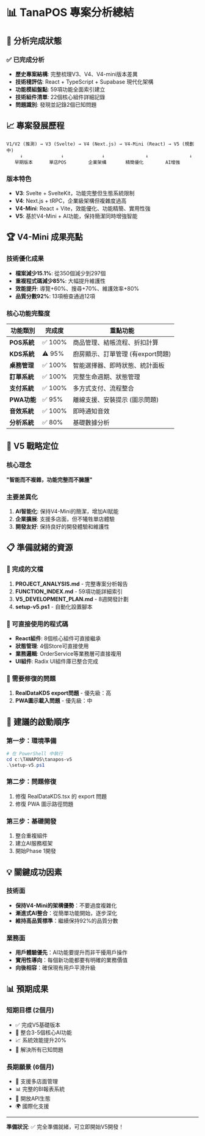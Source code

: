 # 📊 TanaPOS 專案分析總結

## 🎯 分析完成狀態

### ✅ 已完成分析
- **歷史專案結構**: 完整梳理V3、V4、V4-mini版本差異
- **技術棧評估**: React + TypeScript + Supabase 現代化架構
- **功能模組盤點**: 59項功能全面索引建立
- **技術組件清單**: 22個核心組件詳細記錄
- **問題識別**: 發現並記錄2個已知問題

## 📈 專案發展歷程

```
V1/V2 (推測) → V3 (Svelte) → V4 (Next.js) → V4-Mini (React) → V5 (規劃中)
     ↓              ↓              ↓               ↓               ↓
   早期版本      單店POS        企業架構       精簡優化        AI增強
```

### 版本特色
- **V3**: Svelte + SvelteKit，功能完整但生態系統限制
- **V4**: Next.js + tRPC，企業級架構但複雜度過高
- **V4-Mini**: React + Vite，效能優化、功能精簡、實用性強
- **V5**: 基於V4-Mini + AI功能，保持簡潔同時增強智能

## 🏆 V4-Mini 成果亮點

### 技術優化成果
- **檔案減少15.1%**: 從350個減少到297個
- **重複程式碼減少85%**: 大幅提升維護性
- **效能提升**: 導覽+60%、搜尋+70%、維護效率+80%
- **品質分數92%**: 13項檢查通過12項

### 核心功能完整度
| 功能類別 | 完成度 | 重點功能 |
|----------|--------|----------|
| **POS系統** | ✅ 100% | 商品管理、結帳流程、折扣計算 |
| **KDS系統** | ⚠️ 95% | 廚房顯示、訂單管理 (有export問題) |
| **桌務管理** | ✅ 100% | 智能選擇器、即時狀態、統計面板 |
| **訂單系統** | ✅ 100% | 完整生命週期、狀態管理 |
| **支付系統** | ✅ 100% | 多方式支付、流程整合 |
| **PWA功能** | ✅ 95% | 離線支援、安裝提示 (圖示問題) |
| **音效系統** | ✅ 100% | 即時通知音效 |
| **分析系統** | ✅ 80% | 基礎數據分析 |

## 🎯 V5 戰略定位

### 核心理念
**"智能而不複雜，功能完整而不臃腫"**

### 主要差異化
1. **AI智能化**: 保持V4-Mini的簡潔，增加AI賦能
2. **企業擴展**: 支援多店面，但不犧牲單店體驗
3. **開發友好**: 保持良好的開發體驗和維護性

## 📋 準備就緒的資源

### 📄 完成的文檔
1. **PROJECT_ANALYSIS.md** - 完整專案分析報告
2. **FUNCTION_INDEX.md** - 59項功能詳細索引
3. **V5_DEVELOPMENT_PLAN.md** - 8週開發計劃
4. **setup-v5.ps1** - 自動化設置腳本

### 🔧 可直接使用的程式碼
- **React組件**: 8個核心組件可直接繼承
- **狀態管理**: 4個Store可直接使用
- **業務邏輯**: OrderService等業務層可直接複用
- **UI組件**: Radix UI組件庫已整合完成

### 🚧 需要修復的問題
1. **RealDataKDS export問題** - 優先級：高
2. **PWA圖示載入問題** - 優先級：中

## 🚀 建議的啟動順序

### 第一步：環境準備
```powershell
# 在 PowerShell 中執行
cd c:\TANAPOS\tanapos-v5
.\setup-v5.ps1
```

### 第二步：問題修復
1. 修復 RealDataKDS.tsx 的 export 問題
2. 修復 PWA 圖示路徑問題

### 第三步：基礎開發
1. 整合重複組件
2. 建立AI服務框架
3. 開始Phase 1開發

## 💡 關鍵成功因素

### 技術面
- **保持V4-Mini的架構優勢**：不要過度複雜化
- **漸進式AI整合**：從簡單功能開始，逐步深化
- **維持高品質標準**：繼續保持92%的品質分數

### 業務面
- **用戶體驗優先**：AI功能要提升而非干擾用戶操作
- **實用性導向**：每個新功能都要有明確的業務價值
- **向後相容**：確保現有用戶平滑升級

## 📊 預期成果

### 短期目標 (2個月)
- ✅ 完成V5基礎版本
- 🤖 整合3-5個核心AI功能  
- 📈 系統效能提升20%
- 🐛 解決所有已知問題

### 長期願景 (6個月)
- 🏢 支援多店面管理
- 📊 完整的BI報表系統
- 🔌 開放API生態
- 🌍 國際化支援

---

**準備狀況**: ✅ 完全準備就緒，可立即開始V5開發！
